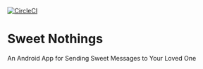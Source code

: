 [![CircleCI](https://circleci.com/gh/emaccaull/sweet-nothings.svg?style=shield)](https://circleci.com/gh/emaccaull/sweet-nothings)

# Sweet Nothings
An Android App for Sending Sweet Messages to Your Loved One
